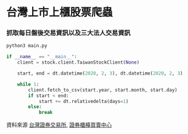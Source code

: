 # 台灣上市上櫃股票爬蟲
### 抓取每日盤後交易資訊以及三大法人交易資訊

```sh
python3 main.py
```

```python
if __name__ == "__main__":
    client = stock.client.TaiwanStockClient(None)

    start, end = dt.datetime(2020, 2, 3), dt.datetime(2020, 2, 3)

    while 1:
        client.fetch_to_csv(start.year, start.month, start.day)
        if start < end:
            start += dt.relativedelta(days=1)
        else:
            break
```

資料來源 [台灣證券交易所](https://www.twse.com.tw/zh/), [證券櫃檯買賣中心](https://www.tpex.org.tw/web/?l=zh-tw)

